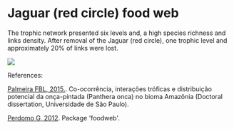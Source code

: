 # Jaguar (red circle) food web

The trophic network presented six levels and, a high species richness and links density. After removal of the Jaguar (red circle), one trophic level and approximately 20% of links were lost. 

<img src="jaguar_foodweb.gif">

References: 

[Palmeira FBL, 2015.](https://www.teses.usp.br/teses/disponiveis/11/11150/tde-17092015-111206/publico/Francesca_Belem_Lopes_Palmeira_versao_revisada.pdf). Co-ocorrência, interações tróficas e distribuição potencial da onça-pintada (Panthera onca) no bioma Amazônia (Doctoral dissertation, Universidade de São Paulo).

[Perdomo G, 2012](https://cran.r-project.org/web/packages/foodweb/foodweb.pdf). Package 'foodweb'.
